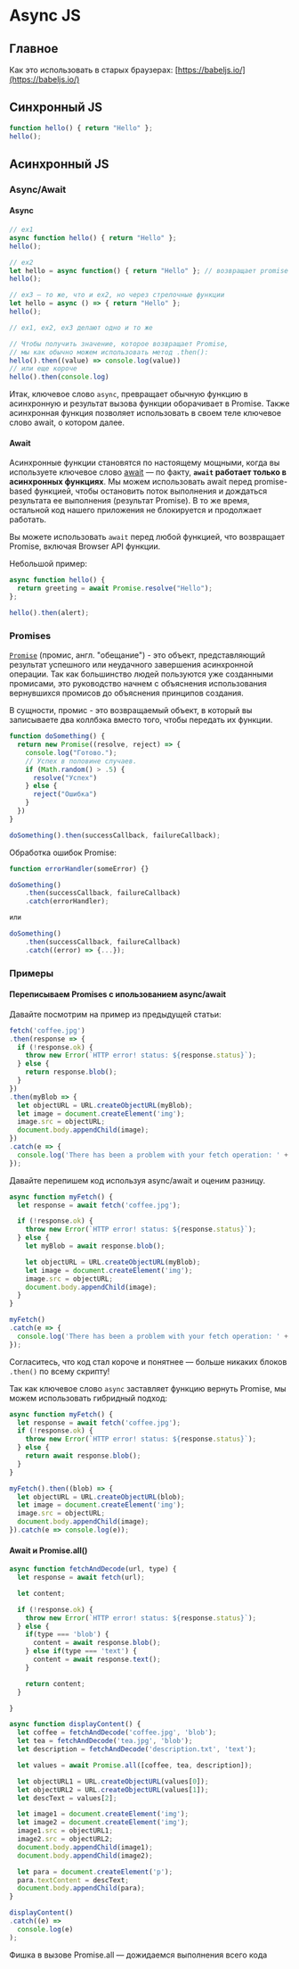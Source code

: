 # Async JS

## Главное

Как это использовать в старых браузерах: [https://babeljs.io/](https://babeljs.io/)

## Синхронный JS

```javascript
function hello() { return "Hello" };
hello();
```

## Асинхронный JS

### Async/Await

#### Async

```javascript
// ex1
async function hello() { return "Hello" };
hello();

// ex2
let hello = async function() { return "Hello" }; // возвращает promise
hello();

// ex3 — то же, что и ex2, но через стрелочные функции
let hello = async () => { return "Hello" };
hello();

// ex1, ex2, ex3 делают одно и то же

// Чтобы получить значение, которое возвращает Promise, 
// мы как обычно можем использовать метод .then():
hello().then((value) => console.log(value))
// или еще короче
hello().then(console.log)

```

Итак, ключевое слово `async`, превращает обычную функцию в асинхронную и результат вызова функции оборачивает в Promise. Также асинхронная функция позволяет использовать в своем теле ключевое слово await, о котором далее.

#### Await

Асинхронные функции становятся по настоящему мощными, когда вы используете ключевое слово [await](https://developer.mozilla.org/en-US/docs/Web/JavaScript/Reference/Operators/await)  — по факту, **`await` работает только в асинхронных функциях**. Мы можем использовать await перед promise-based функцией, чтобы остановить поток выполнения и дождаться результата ее выполнения (результат Promise). В то же время, остальной код нашего приложения не блокируется и продолжает работать.

Вы можете использовать `await` перед любой функцией, что возвращает Promise, включая Browser API функции.

Небольшой пример:

```javascript
async function hello() {
  return greeting = await Promise.resolve("Hello");
};

hello().then(alert);
```

### Promises

[`Promise`](https://developer.mozilla.org/ru/docs/Web/JavaScript/Reference/Global\_Objects/Promise) (промис, англ. "обещание") - это объект, представляющий результат успешного или неудачного завершения асинхронной операции. Так как большинство людей пользуются уже созданными промисами, это руководство начнем с объяснения использования вернувшихся промисов до объяснения принципов создания.&#x20;

В сущности, промис - это возвращаемый объект, в который вы записываете два коллбэка вместо того, чтобы передать их функции.

```javascript
function doSomething() {
  return new Promise((resolve, reject) => {
    console.log("Готово.");
    // Успех в половине случаев.
    if (Math.random() > .5) {
      resolve("Успех")
    } else {
      reject("Ошибка")
    }
  })
}

doSomething().then(successCallback, failureCallback);
```

Обработка ошибок Promise:

```javascript
function errorHandler(someError) {}

doSomething()
    .then(successCallback, failureCallback)
    .catch(errorHandler);

или

doSomething()
    .then(successCallback, failureCallback)
    .catch((error) => {...});
```

### Примеры

#### Переписываем Promises с ипользованием async/await

Давайте посмотрим на пример из предыдущей статьи:

```javascript
fetch('coffee.jpg')
.then(response => {
  if (!response.ok) {
    throw new Error(`HTTP error! status: ${response.status}`);
  } else {
    return response.blob();
  }
})
.then(myBlob => {
  let objectURL = URL.createObjectURL(myBlob);
  let image = document.createElement('img');
  image.src = objectURL;
  document.body.appendChild(image);
})
.catch(e => {
  console.log('There has been a problem with your fetch operation: ' + e.message);
});
```

Давайте перепишем код используя async/await и оценим разницу.

```javascript
async function myFetch() {
  let response = await fetch('coffee.jpg');

  if (!response.ok) {
    throw new Error(`HTTP error! status: ${response.status}`);
  } else {
    let myBlob = await response.blob();

    let objectURL = URL.createObjectURL(myBlob);
    let image = document.createElement('img');
    image.src = objectURL;
    document.body.appendChild(image);
  }
}

myFetch()
.catch(e => {
  console.log('There has been a problem with your fetch operation: ' + e.message);
});
```

Согласитесь, что код стал короче и понятнее — больше никаких блоков `.then()` по всему скрипту!

Так как ключевое слово `async` заставляет функцию вернуть Promise, мы можем использовать гибридный подход:

```javascript
async function myFetch() {
  let response = await fetch('coffee.jpg');
  if (!response.ok) {
    throw new Error(`HTTP error! status: ${response.status}`);
  } else {
    return await response.blob();
  }
}

myFetch().then((blob) => {
  let objectURL = URL.createObjectURL(blob);
  let image = document.createElement('img');
  image.src = objectURL;
  document.body.appendChild(image);
}).catch(e => console.log(e));
```

#### Await и Promise.all()

```javascript
async function fetchAndDecode(url, type) {
  let response = await fetch(url);

  let content;

  if (!response.ok) {
    throw new Error(`HTTP error! status: ${response.status}`);
  } else {
    if(type === 'blob') {
      content = await response.blob();
    } else if(type === 'text') {
      content = await response.text();
    }

    return content;
  }

}

async function displayContent() {
  let coffee = fetchAndDecode('coffee.jpg', 'blob');
  let tea = fetchAndDecode('tea.jpg', 'blob');
  let description = fetchAndDecode('description.txt', 'text');

  let values = await Promise.all([coffee, tea, description]);

  let objectURL1 = URL.createObjectURL(values[0]);
  let objectURL2 = URL.createObjectURL(values[1]);
  let descText = values[2];

  let image1 = document.createElement('img');
  let image2 = document.createElement('img');
  image1.src = objectURL1;
  image2.src = objectURL2;
  document.body.appendChild(image1);
  document.body.appendChild(image2);

  let para = document.createElement('p');
  para.textContent = descText;
  document.body.appendChild(para);
}

displayContent()
.catch((e) =>
  console.log(e)
);
```

Фишка в вызове Promise.all — дожидаемся выполнения всего кода
